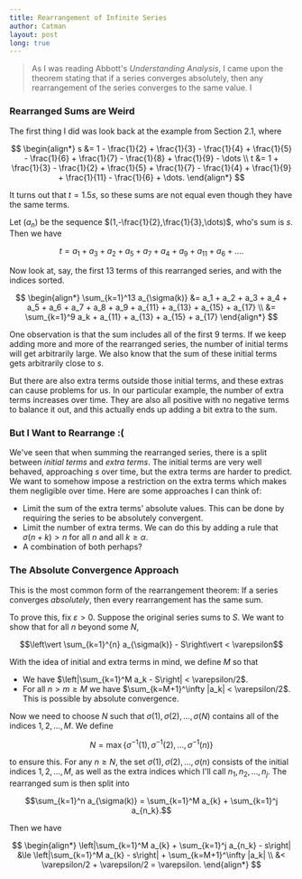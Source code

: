 ```yaml
---
title: Rearrangement of Infinite Series
author: Catman
layout: post
long: true
---
```


> As I was reading Abbott's *Understanding Analysis*, I came upon the theorem stating that if a series converges absolutely, then any rearrangement of the series converges to the same value. I 

### Rearranged Sums are Weird

The first thing I did was look back at the example from Section 2.1, where

$$
\begin{align*}
  s &= 1 - \frac{1}{2} + \frac{1}{3} - \frac{1}{4} + \frac{1}{5} - \frac{1}{6} + \frac{1}{7} - \frac{1}{8} + \frac{1}{9} - \dots \\
  t &= 1 + \frac{1}{3} - \frac{1}{2} + \frac{1}{5} + \frac{1}{7} - \frac{1}{4} + \frac{1}{9} + \frac{1}{11} - \frac{1}{6} + \dots.
\end{align*}
$$

It turns out that $t = 1.5 s$, so these sums are not equal even though they have the same terms.

Let $(a_n)$ be the sequence $(1,-\frac{1}{2},\frac{1}{3},\dots)$, who's sum is $s$. Then we have

$$t = a_1 + a_3 + a_2 + a_5 + a_7 + a_4 + a_9 + a_{11} + a_6 + \dots.$$

Now look at, say, the first 13 terms of this rearranged series, and with the indices sorted.

$$
\begin{align*}
  \sum_{k=1}^13 a_{\sigma(k)} &= a_1 + a_2 + a_3 + a_4 + a_5 + a_6 + a_7 + a_8 + a_9 + a_{11} + a_{13} + a_{15} + a_{17} \\
  &= \sum_{k=1}^9 a_k + a_{11} + a_{13} + a_{15} + a_{17}
\end{align*}
$$

One observation is that the sum includes all of the first 9 terms. If we keep adding more and more of the rearranged series, the number of initial terms will get arbitrarily large. We also know that the sum of these initial terms gets arbitrarily close to $s$.

But there are also extra terms outside those initial terms, and these extras can cause problems for us. In our particular example, the number of extra terms increases over time. They are also all positive with no negative terms to balance it out, and this actually ends up adding a bit extra to the sum.

### But I Want to Rearrange :(

We've seen that when summing the rearranged series, there is a split between *initial terms* and *extra terms*. The initial terms are very well behaved, approaching $s$ over time, but the extra terms are harder to predict. We want to somehow impose a restriction on the extra terms which makes them negligible over time. Here are some approaches I can think of:

* Limit the sum of the extra terms' absolute values. This can be done by requiring the series to be absolutely convergent.
* Limit the number of extra terms. We can do this by adding a rule that $\sigma(n + k) > n$ for all $n$ and all $k\ge \alpha$.
* A combination of both perhaps?

### The Absolute Convergence Approach

This is the most common form of the rearrangement theorem: If a series converges *absolutely*, then every rearrangement has the same sum.

To prove this, fix $\varepsilon > 0$. Suppose the original series sums to $S$. We want to show that for all $n$ beyond some $N$,

$$\left\vert \sum_{k=1}^{n} a_{\sigma(k)} - S\right\vert < \varepsilon$$

With the idea of initial and extra terms in mind, we define $M$ so that
* We have
  $\left|\sum_{k=1}^M a_k - S\right| < \varepsilon/2$.
* For all $n > m \ge M$ we have
  $\sum_{k=M+1}^\infty |a_k| < \varepsilon/2$. This is possible by absolute convergence.

Now we need to choose $N$ such that $\sigma(1),\sigma(2),\dots,\sigma(N)$ contains all of the indices $1,2,\dots,M$. We define

$$N = \max\{\sigma^{-1}(1),\sigma^{-1}(2),\dots,\sigma^{-1}(n)\}$$

to ensure this. For any $n\ge N$, the set $\sigma(1),\sigma(2),\dots,\sigma(n)$ consists of the initial indices $1,2,\dots,M$, as well as the extra indices which I'll call $n_1,n_2,\dots,n_j$. The rearranged sum is then split into

$$\sum_{k=1}^n a_{\sigma(k)} = \sum_{k=1}^M a_{k} + \sum_{k=1}^j a_{n_k}.$$

Then we have

$$
\begin{align*}
  \left|\sum_{k=1}^M a_{k} + \sum_{k=1}^j a_{n_k} - s\right| &\le \left|\sum_{k=1}^M a_{k} - s\right| + \sum_{k=M+1}^\infty |a_k| \\
  &< \varepsilon/2 + \varepsilon/2 = \varepsilon.
\end{align*}
$$